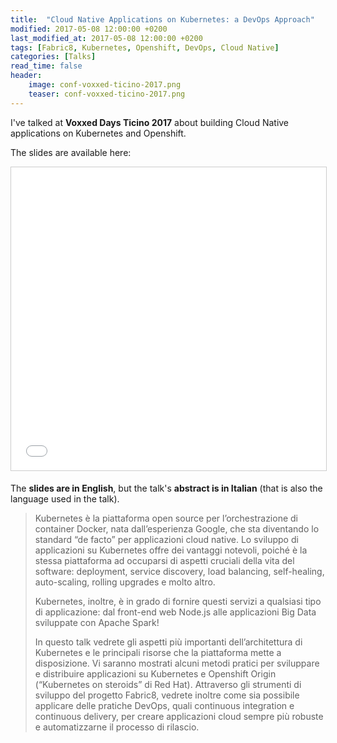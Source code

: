 ```yaml
---
title:  "Cloud Native Applications on Kubernetes: a DevOps Approach"
modified: 2017-05-08 12:00:00 +0200
last_modified_at: 2017-05-08 12:00:00 +0200
tags: [Fabric8, Kubernetes, Openshift, DevOps, Cloud Native]
categories: [Talks]
read_time: false
header:
    image: conf-voxxed-ticino-2017.png
    teaser: conf-voxxed-ticino-2017.png
---
```

I've talked at **Voxxed Days Ticino 2017** about building Cloud Native applications on Kubernetes and Openshift.

The slides are available here:

<iframe src="//www.slideshare.net/slideshow/embed_code/key/kJYs2wzJRRAQZp" width="595" height="485" frameborder="0" marginwidth="0" marginheight="0" scrolling="no" style="border:1px solid #CCC; border-width:1px; margin-bottom:5px; max-width: 100%;" allowfullscreen> </iframe>

The **slides are in English**, but the talk's **abstract is in Italian** (that is also the language used in the talk).
 
> Kubernetes è la piattaforma open source per l’orchestrazione di container Docker, nata dall’esperienza Google, che sta diventando lo standard “de facto” per applicazioni cloud native. Lo sviluppo di applicazioni su Kubernetes offre dei vantaggi notevoli, poiché è la stessa piattaforma ad occuparsi di aspetti cruciali della vita del software: deployment, service discovery, load balancing, self-healing, auto-scaling, rolling upgrades e molto altro.
> 
> Kubernetes, inoltre, è in grado di fornire questi servizi a qualsiasi tipo di applicazione: dal front-end web Node.js alle applicazioni Big Data sviluppate con Apache Spark!
>  
> In questo talk vedrete gli aspetti più importanti dell’architettura di Kubernetes e le principali risorse che la piattaforma mette a disposizione. Vi saranno mostrati alcuni metodi pratici per sviluppare e distribuire applicazioni su Kubernetes e Openshift Origin (“Kubernetes on steroids” di Red Hat). Attraverso gli strumenti di sviluppo del progetto Fabric8, vedrete inoltre come sia possibile applicare delle pratiche DevOps, quali continuous integration e continuous delivery, per creare applicazioni cloud sempre più robuste e automatizzarne il processo di rilascio.
